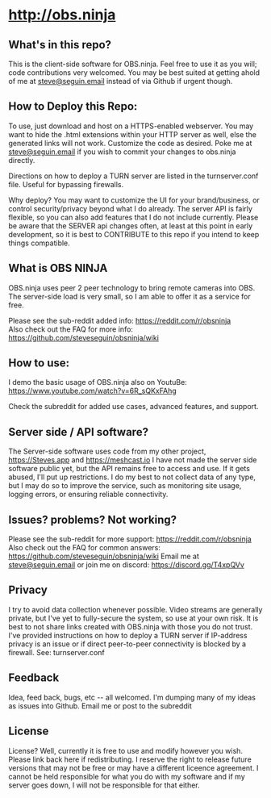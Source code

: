 # http://obs.ninja

## What's in this repo?
This is the client-side software for OBS.ninja.  Feel free to use it as you will; code contributions very welcomed. You may be best suited at getting ahold of me at steve@seguin.email instead of via Github if urgent though.

## How to Deploy this Repo:
To use, just download and host on a HTTPS-enabled webserver. You may want to hide the .html extensions within your HTTP server as well, else the generated links will not work. Customize the code as desired. Poke me at steve@seguin.email if you wish to commit your changes to obs.ninja directly. 

Directions on how to deploy a TURN server are listed in the turnserver.conf file.  Useful for bypassing firewalls.

Why deploy? You may want to customize the UI for your brand/business, or control security/privacy beyond what I do already. The server API is fairly flexible, so you can also add features that I do not include currently. Please be aware that the SERVER api changes often, at least at this point in early development, so it is best to CONTRIBUTE to this repo if you intend to keep things compatible.

## What is OBS NINJA
OBS.ninja uses peer 2 peer technology to bring remote cameras into OBS. The server-side load is very small, so I am able to offer it as a service for free.

Please see the sub-reddit added info: https://reddit.com/r/obsninja  
Also check out the FAQ for more info: https://github.com/steveseguin/obsninja/wiki

## How to use:
I demo the basic usage of OBS.ninja also on YoutuBe: https://www.youtube.com/watch?v=6R_sQKxFAhg

Check the subreddit for added use cases, advanced features, and support.

## Server side / API software?
The Server-side software uses code from my other project, https://Steves.app and https://meshcast.io  I have not made the server side software public yet, but the API remains free to access and use. If it gets abused, I'll put up restrictions. I do my best to not collect data of any type, but I may do so to improve the service, such as monitoring site usage, logging errors, or ensuring reliable connectivity.

## Issues? problems? Not working?

Please see the sub-reddit for more support: https://reddit.com/r/obsninja  
Also check out the FAQ for common answers: https://github.com/steveseguin/obsninja/wiki
Email me at steve@seguin.email or join me on discord: https://discord.gg/T4xpQVv

## Privacy
I try to avoid data collection whenever possible. Video streams are generally private, but I've yet to fully-secure the system, so use at your own risk. It is best to not share links created with OBS.ninja with those you do not trust. I've provided instructions on how to deploy a TURN server if IP-address privacy is an issue or if direct peer-to-peer connectivity is blocked by a firewall. See: turnserver.conf  

## Feedback
Idea, feed back, bugs, etc -- all welcomed.  I'm dumping many of my ideas as issues into Github. Email me or post to the subreddit

## License 
License? Well, currently it is free to use and modify however you wish. Please link back here if redistributing.  I reserve the right to  release future versions that may not be free or may have a different liceence agreement. I cannot be held responsible for what you do with my software and if my server goes down, I will not be responsible for that either. 
